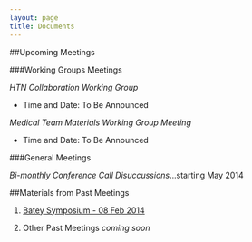 ```yaml
---
layout: page
title: Documents
---
```


##Upcoming Meetings

###Working Groups Meetings

*HTN Collaboration Working Group* 

- Time and Date: To Be Announced

*Medical Team Materials Working Group Meeting* 

- Time and Date: To Be Announced


###General Meetings

*Bi-monthly Conference Call Disuccussions*...starting May 2014

##Materials from Past Meetings

1. [Batey Symposium - 08 Feb 2014](meetings/2014-02-08-batey-symposium/)

1. Other Past Meetings *coming soon*
